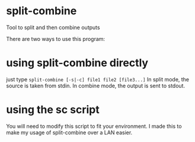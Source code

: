 # split-combine
Tool to split and then combine outputs

There are two ways to use this program:

# using split-combine directly
just type `split-combine [-s|-c] file1 file2 [file3...]`
In split mode, the source is taken from stdin. In combine mode, the output is sent to stdout.

# using the sc script
You will need to modify this script to fit your environment. I made this to make my usage
of split-combine over a LAN easier.
